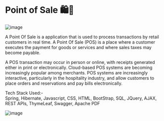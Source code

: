 # Point of Sale 🛍️🛒

![image](https://www.acecloudhosting.com/blog/wp-content/uploads/2019/05/point-of-sale-system-for-business.jpg)

A Point Of Sale is a application that is used to process transactions by retail customers in real time.
A Point Of Sale (POS) is a place where a customer executes the payment for goods or services and where sales taxes may become payable. 

A POS transaction may occur in person or online, with receipts generated either in print or electronically. Cloud-based POS systems are becoming increasingly popular among merchants. 
POS systems are increasingly interactive, particularly in the hospitality industry, and allow customers to place orders and reservations and pay bills electronically.

Tech Stack Used:- </br>
Spring, Hibernate, Javascript, CSS, HTML, BootStrap, SQL, JQuery, AJAX, REST APIs, ThymeLeaf, Swagger, Apache PDF

![image](https://media.istockphoto.com/id/1249219777/photo/shopping-online-concept-parcel-or-paper-cartons-with-a-shopping-cart-logo-in-a-trolley-on-a.jpg?b=1&s=612x612&w=0&k=20&c=Z3RsrcQm2G19uOggBLXRtJZ_2mwvHyJikV4Ib3mqgd0=)
